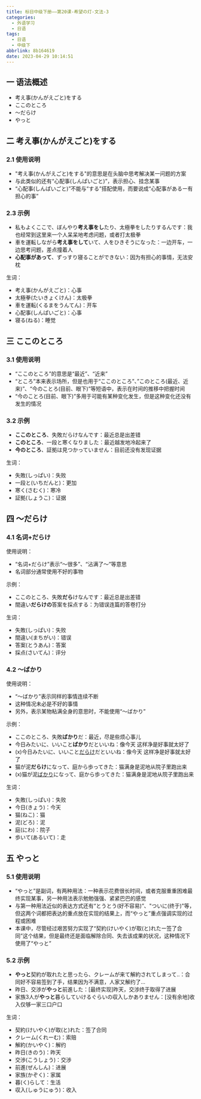 ```yaml
---
title: 标日中级下册——第20课-希望の灯-文法-3
categories:
  - 外语学习
  - 日语
tags:
  - 日语
  - 中级下
abbrlink: 8b164619
date: 2023-04-29 10:14:51
---
```

## 一 语法概述

* 考え事(かんがえごと)をする
* ここのところ
* ～だらけ
* やっと

<!--more-->

## 二 考え事(かんがえごと)をする

### 2.1 使用说明

* "考え事(かんがえごと)をする"的意思是在头脑中思考解决某一问题的方案
* 与此类似的还有“心配事(しんぱいごと)”，表示担心、挂念某事
* “心配事(しんぱいごと)”不能与“する”搭配使用，而要说成“心配事があるー有担心的事”

### 2.3 示例

* 私もよくここで、ぼんやり**考え事をし**たり、太極拳をしたりするんです：我也经常到这里来一个人呆呆地考虑问题，或者打太极拳
* 車を運転しながら**考え事をして**いて、人をひきそうになった：一边开车，一边思考问题，差点撞着人
* **心配事があって**、ずっすり寝ることができない：因为有担心的事情，无法安枕

生词：

* 考え事(かんがえごと)：心事
* 太極拳(たいきょくけん)：太极拳
* 車を運転(くるまをうんてん)：开车
* 心配事(しんぱいごと)：心事
* 寝る(ねる)：睡觉

## 三 ここのところ

### 3.1 使用说明

* “ここのところ”的意思是“最近”、“近来”
* “ところ”本来表示场所，但是也用于“ここのところ”、”このところ(最近、近来)”、“今のことろ(目前、眼下)”等短语中，表示在时间的推移中把握时间
* “今のことろ(目前、眼下)”多用于可能有某种变化发生，但是这种变化还没有发生的情况

### 3.2 示例

* **ここのところ**、失敗だらけなんです：最近总是出差错
* **このところ**、一段と寒くなりました：最近越发地冷起来了
* **今のところ**、証拠は見つかっていません：目前还没有发现证据

生词：

* 失敗(しっぱい)：失败
* 一段と(いちだんと)：更加
* 寒く(さむく)：寒冷
* 証拠(しょうこ)：证据

## 四 ～だらけ

### 4.1 名词+だらけ

使用说明：

* “名词+だらけ”表示“～很多”、“沾满了～”等意思
* 名词部分通常使用不好的事物

示例：

* ここのところ、失敗**だら**けなんです：最近总是出差错
* 間違い**だらけの**答案を採点する：为错误连篇的答卷打分

生词：

* 失敗(しっぱい)：失败
* 間違い(まちがい)：错误
* 答案(とうあん)：答案
* 採点(さいてん)：评分

### 4.2 ～ばかり

使用说明：

* “～ばかり”表示同样的事情连续不断
* 这种情况未必是不好的事情
* 另外，表示某物粘满全身的意思时，不能使用“～ばかり”

示例：

* ここのところ、失敗**ばかり**だ：最近，尽是些烦心事儿
* 今日みたいに、いいこと**ばかり**だといいね：像今天 这样净是好事就太好了
* (x)今日みたいに、いいこと<u>だらけ</u>だといいね：像今天 这样净是好事就太好了
* 猫が泥**だらけ**になって、庭から歩ってきた：猫满身是泥地从院子里跑出来
* (x)猫が泥<u>ばかり</u>になって、庭から歩ってきた：猫满身是泥地从院子里跑出来

生词：

* 失敗(しっぱい)：失败
* 今日(きょう)：今天
* 猫(ねこ)：猫
* 泥(どろ)：泥
* 庭(にわ)：院子
* 歩いて(あるいて)：走

## 五 やっと

### 5.1 使用说明

* “やっと”是副词，有两种用法：一种表示花费很长时间，或者克服重重困难最终实现某事，另一种用法表示勉勉强强、紧紧巴巴的感觉
* 与第一种用法近似的表达方式还有“とうとう(好不容易)”、"ついに(终于)"等，但这两个词都把表达的重点放在实现的结果上，而“やっと”重点强调实现的过程或困难
* 本课中，尽管经过艰苦努力实现了“契約(けいやく)が取(と)れたー签了合同”这个结果，但是最终还是面临解除合同、失去该成果的状况，这种情况下使用了“やっと”

### 5.2 示例

* **やっと**契約が取れたと思ったら、クレームが来て解約されてしまって..：合同好不容易签到了手，结果因为不满意，人家又解约了...
* 昨日、交渉が**やっと**前進した：[最终实现]昨天，交涉终于取得了进展
* 家族3人が**やっと**暮らしていけるぐらいの収入しかありません：[没有余地]收入仅够一家三口户口

生词：

* 契約(けいやく)が取(と)れた：签了合同
* クレーム(くれーむ)：索赔
* 解約(かいやく)：解约
* 昨日(きのう)：昨天
* 交渉(こうしょう)：交渉
* 前進(ぜんしん)：进展
* 家族(かぞく)：家属
* 暮(く)らして：生活
* 収入(しゅうにゅう)：收入

